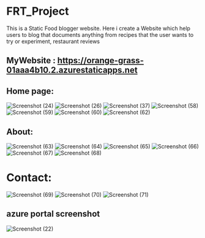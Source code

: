 # FRT_Project
This is a  Static Food blogger website.
Here i create a Website which help users to blog that documents anything from recipes that the user wants to try or experiment, restaurant reviews

## MyWebsite : https://orange-grass-01aaa4b10.2.azurestaticapps.net


## Home page:


![Screenshot (24)](https://user-images.githubusercontent.com/102404293/195869737-ae30b2ec-6d0e-4983-82f2-b5be7ca27a3d.png)
![Screenshot (26)](https://user-images.githubusercontent.com/102404293/195869764-629044dd-ff30-4ba9-bab6-d39f81805a23.png)
![Screenshot (37)](https://user-images.githubusercontent.com/102404293/195869779-71ceedd0-182a-451e-8ea9-9fae826964a6.png)
![Screenshot (58)](https://user-images.githubusercontent.com/102404293/195869788-705a51a9-2028-4b4d-922d-f8fa112ab3a6.png)
![Screenshot (59)](https://user-images.githubusercontent.com/102404293/195869805-50b9f303-b560-47f7-94a7-8cb33d608242.png)
![Screenshot (60)](https://user-images.githubusercontent.com/102404293/195870011-ebb14e63-f3a0-4904-9a6f-177c8b15d46b.png)
![Screenshot (62)](https://user-images.githubusercontent.com/102404293/195870020-84f23838-6fd3-4914-9a99-4098238f969e.png)


## About:


![Screenshot (63)](https://user-images.githubusercontent.com/102404293/195870256-7fc0ca83-dceb-4448-a1d1-fe4de5c3132e.png)
![Screenshot (64)](https://user-images.githubusercontent.com/102404293/195870268-484ff047-2fa6-4b6f-bbe0-cb002aa00c51.png)
![Screenshot (65)](https://user-images.githubusercontent.com/102404293/195870272-74f38aa7-62ce-4bd7-ac98-7358aff16526.png)
![Screenshot (66)](https://user-images.githubusercontent.com/102404293/195870278-db87e0e1-b146-44a5-bdcb-86d392ec4e01.png)
![Screenshot (67)](https://user-images.githubusercontent.com/102404293/195870285-e0f2c595-fa74-4500-8c1a-d8d13bc6f6f5.png)
![Screenshot (68)](https://user-images.githubusercontent.com/102404293/195870290-04a409b1-53a6-40fb-b45b-468b8c40a9d7.png)


# Contact:


![Screenshot (69)](https://user-images.githubusercontent.com/102404293/195870543-e0007de3-46ee-42d5-abf8-dfed6f070bbf.png)
![Screenshot (70)](https://user-images.githubusercontent.com/102404293/195870573-f6720524-cd6e-4319-bdab-5bbd274ba196.png)
![Screenshot (71)](https://user-images.githubusercontent.com/102404293/195870590-4583ce5e-baf5-4a2f-9f99-5fbe36ada5d1.png)


## azure portal screenshot


![Screenshot (22)](https://user-images.githubusercontent.com/102404293/195870915-6b8e6b6a-1a33-4c3a-a3b6-94054aa75d47.png)




